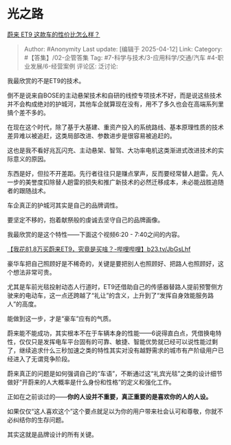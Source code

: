 # 光之路
[蔚来 ET9 这款车的性价比怎么样？](https://www.zhihu.com/question/638350789/answer/1894431912472319451)

> Author: #Anonymity
> Last update: [编辑于 2025-04-12]
> Link:
> Category: #【答集】/02-企管答集 
> Tag: #7-科学与技术/3-应用科学/交通/汽车 #4-职业发展/6-经营案例 
> 评论区:
> 泛讨论:

我最欣赏的不是ET9的技术。

倒不是说来自BOSE的主动悬架技术和自研的线控专项技术不好，而是说这些技术并不会构成绝对的护城河，其他车企就算现在没有，用不了多久也会在高端系列里搞个差不多的。

在现在这个时代，除了基于大基建、重资产投入的系统路线、基本原理性质的技术差异难以被追赶，这类局部改进、参数进步是很容易被追赶的。

这也是我不看好兆瓦闪充、主动悬架、智驾、大功率电机这类渐进式改进技术的实际意义的原因。

东西是好，但拉不开差距。先行者往往只是赚点掌声，反而要经常替人趟雷。先人一步的美誉度扣除替人趟雷的损失和推广新技术的必然迁移成本，未必能战胜追随者的跟随战术。

车企真正的护城河其实是自己的品牌调性。

要坚定不移的，抱着献祭般的虔诚去坚守自己的品牌画像。

我最欣赏的是这个特性——下面这个视频6:20 - 7:40之间的内容。

[【我花81.8万买蔚来ET9，究竟是买啥？-哔哩哔哩】 ​b23.tv/JbGsLhf](https://link.zhihu.com/?target=https%3A//b23.tv/JbGsLhf)

豪华车把自己照顾好是不稀奇的，关键是要把别人也照顾好、把路人也照顾好，这个想法非常可贵。

尤其是车前光毯投射动态人行道时，ET9还借助自己的传感器替路人提前预警侧方驶来的电动车，这一点还跨越了“礼让”的含义，上升到了“发挥自身效能服务路人”的高度。

能做到这一步，才是“豪车”应有的气质。

蔚来能不能成功，其实根本不在于车辆本身的性能——6说得直白点，凭借换电特性，仅仅只是发挥电车平台固有的可靠、敏捷、智能优势就已经可以说性能过剩了，继续追求什么三秒加速之类的特性其实对没有越野需求的城市有产阶级用户已经进入了无谓竞争阶段。

蔚来真正的问题是如何强调自己的“车语”，不断通过这“礼宾光毯”之类的设计细节做好“开蔚来的人大概率是什么身份和性格”的定义和强化工作。

正如在之前谈过的——**你的人设并不重要，真正重要的是喜欢你的人的人设。**

如果仅仅“这人喜欢这个”这个要点就足以为你的用户带来社会认可和尊敬，你就不必纠结你的生存问题。

其实这就是品牌设计的所有关键。
